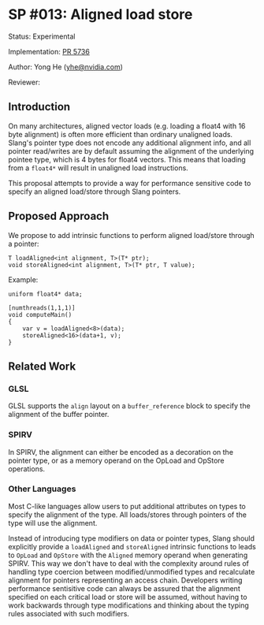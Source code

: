 SP #013: Aligned load store
=========================================

Status: Experimental

Implementation: [PR 5736](https://github.com/shader-slang/slang/pull/5736)

Author: Yong He (yhe@nvidia.com)

Reviewer: 

Introduction
----------

On many architectures, aligned vector loads (e.g. loading a float4 with 16 byte alignment) is often more efficient than ordinary unaligned loads. Slang's pointer type does not encode any additional alignment info, and all pointer read/writes are by default assuming the alignment of the underlying pointee type, which is 4 bytes for float4 vectors. This means that loading from a `float4*` will result in unaligned load instructions.

This proposal attempts to provide a way for performance sensitive code to specify an aligned load/store through Slang pointers.


Proposed Approach
------------

We propose to add intrinsic functions to perform aligned load/store through a pointer:

```
T loadAligned<int alignment, T>(T* ptr);
void storeAligned<int alignment, T>(T* ptr, T value);
```

Example:

```
uniform float4* data;

[numthreads(1,1,1)]
void computeMain()
{
    var v = loadAligned<8>(data);
    storeAligned<16>(data+1, v);
}
```

Related Work
------------

### GLSL ###

GLSL supports the `align` layout on a `buffer_reference` block to specify the alignment of the buffer pointer.

### SPIRV ###

In SPIRV, the alignment can either be encoded as a decoration on the pointer type, or as a memory operand on the OpLoad and OpStore operations.

### Other Languages ###

Most C-like languages allow users to put additional attributes on types to specify the alignment of the type. All loads/stores through pointers of the type will use the alignment.

Instead of introducing type modifiers on data or pointer types, Slang should explicitly provide a `loadAligned` and `storeAligned` intrinsic functions to leads to `OpLoad` and `OpStore` with the `Aligned` memory operand when generating SPIRV. This way we don't have to deal with the complexity around rules of handling type coercion between modified/unmodified types and recalculate alignment for pointers representing an access chain. Developers writing performance sentisitive code can always be assured that the alignment specified on each critical load or store will be assumed, without having to work backwards through type modifications and thinking about the typing rules associated with such modifiers.